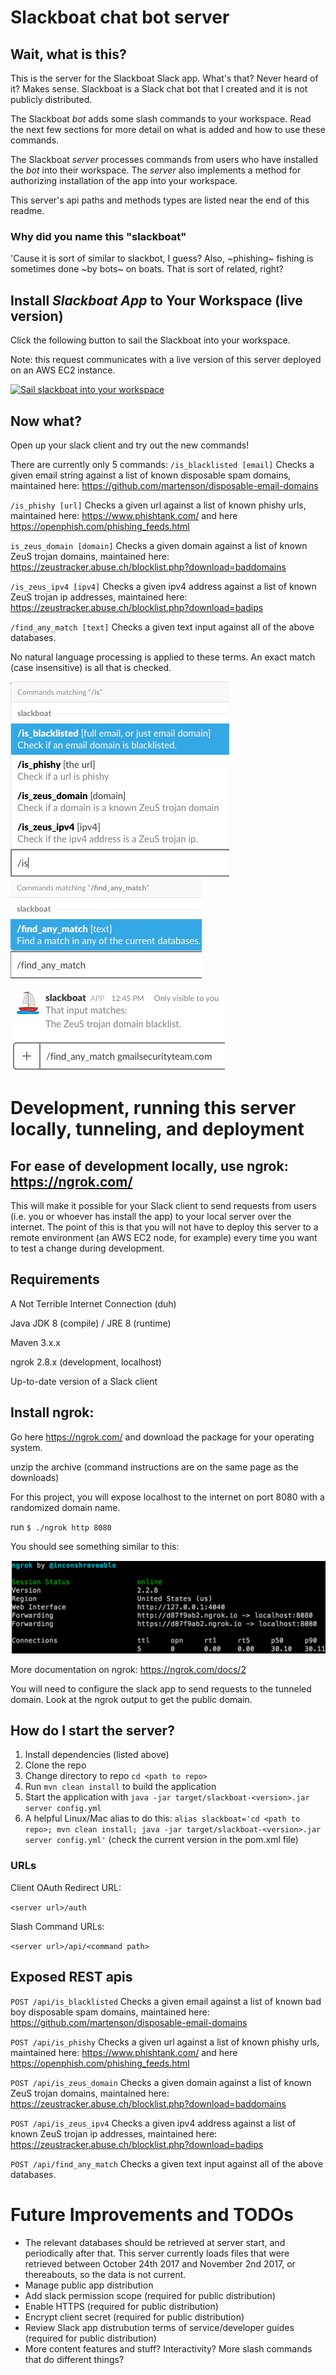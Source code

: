 # Slackboat chat bot server

## Wait, what is this?

This is the server for the Slackboat Slack app. What's that? Never heard of it? Makes sense. Slackboat is a Slack chat bot that I created and it is not publicly distributed. 

The Slackboat _bot_ adds some slash commands to your workspace. Read the next few sections for more detail on what is added and how to use these commands.

The Slackboat _server_ processes commands from users who have installed the _bot_ into their workspace. The _server_ also implements a method for authorizing installation of the app into your workspace.

This server's api paths and methods types are listed near the end of this readme.

### Why did you name this "slackboat"

'Cause it is sort of similar to slackbot, I guess? Also, ~phishing~ fishing is sometimes done ~by bots~ on boats. That is sort of related, right?

## Install _Slackboat App_ to Your Workspace (live version)

Click the following button to sail the Slackboat into your workspace.

Note: this request communicates with a live version of this server deployed on an AWS EC2 instance.

<a href="https://slack.com/oauth/authorize?&client_id=261022332754.262110268791&scope=commands"><img alt="Sail slackboat into your workspace" height="40" width="139" src="https://platform.slack-edge.com/img/add_to_slack.png" srcset="https://platform.slack-edge.com/img/add_to_slack.png 1x, https://platform.slack-edge.com/img/add_to_slack@2x.png 2x" /></a>

## Now what?

Open up your slack client and try out the new commands!

There are currently only 5 commands:
`/is_blacklisted [email]` Checks a given email string against a list of known disposable spam domains, maintained here: https://github.com/martenson/disposable-email-domains

`/is_phishy [url]` Checks a given url against a list of known phishy urls, maintained here: https://www.phishtank.com/ and here https://openphish.com/phishing_feeds.html

`is_zeus_domain [domain]` Checks a given domain against a list of known ZeuS trojan domains, maintained here: 
https://zeustracker.abuse.ch/blocklist.php?download=baddomains

`/is_zeus_ipv4 [ipv4]` Checks a given ipv4 address against a list of known ZeuS trojan ip addresses, maintained here:
https://zeustracker.abuse.ch/blocklist.php?download=badips

`/find_any_match [text]` Checks a given text input against all of the above databases.

No natural language processing is applied to these terms. An exact match (case insensitive) is all that is checked.

![Alt text](/images/slash_commands_1.png?raw=true "slash command set 1")
![Alt text](/images/slash_commands_2.png?raw=true "slash command set 2")

![Alt text](/images/find_any_result.png?raw=true "find any result")


# Development, running this server locally, tunneling, and deployment

For ease of development locally, use ngrok: https://ngrok.com/
---
This will make it possible for your Slack client to send requests from users (i.e. you or whoever has install the app) to your local server over the internet. The point of this is that you will not have to deploy this server to a remote environment (an AWS EC2 node, for example) every time you want to test a change during development.

## Requirements

A Not Terrible Internet Connection (duh)

Java JDK 8 (compile) / JRE 8 (runtime)

Maven 3.x.x

ngrok 2.8.x (development, localhost)

Up-to-date version of a Slack client

## Install ngrok:

Go here https://ngrok.com/ and download the package for your operating system.

unzip the archive (command instructions are on the same page as the downloads)

For this project, you will expose localhost to the internet on port 8080 with a randomized domain name.

run  `$ ./ngrok http 8080`

You should see something similar to this:

![Alt text](/images/ngrok-http-8080.png?raw=true "ngrok http 8080")

More documentation on ngrok: https://ngrok.com/docs/2

You will need to configure the slack app to send requests to the tunneled domain. Look at the ngrok output to get the public domain.

## How do I start the server?

1. Install dependencies (listed above)
1. Clone the repo
1. Change directory to repo `cd <path to repo>`
1. Run `mvn clean install` to build the application
1. Start the application with `java -jar target/slackboat-<version>.jar server config.yml`
1. A helpful Linux/Mac alias to do this: `alias slackboat='cd <path to repo>; mvn clean install; java -jar target/slackboat-<version>.jar server config.yml'` (check the current version in the pom.xml file)

### URLs

Client OAuth Redirect URL:

`<server url>/auth`

Slash Command URLs:

`<server url>/api/<command path>`

## Exposed REST apis

`POST /api/is_blacklisted` Checks a given email against a list of known bad boy disposable spam domains, maintained here: https://github.com/martenson/disposable-email-domains

`POST /api/is_phishy` Checks a given url against a list of known phishy urls, maintained here: https://www.phishtank.com/ and here https://openphish.com/phishing_feeds.html

`POST /api/is_zeus_domain` Checks a given domain against a list of known ZeuS trojan domains, maintained here: 
https://zeustracker.abuse.ch/blocklist.php?download=baddomains

`POST /api/is_zeus_ipv4` Checks a given ipv4 address against a list of known ZeuS trojan ip addresses, maintained here:
https://zeustracker.abuse.ch/blocklist.php?download=badips

`POST /api/find_any_match` Checks a given text input against all of the above databases.

# Future Improvements and TODOs

- The relevant databases should be retrieved at server start, and periodically after that. This server currently loads files that were retrieved between October 24th 2017 and November 2nd 2017, or thereabouts, so the data is not current.
- Manage public app distribution
- Add slack permission scope (required for public distribution)
- Enable HTTPS (required for public distribution)
- Encrypt client secret (required for public distribution)
- Review Slack app distrubution terms of service/developer guides (required for public distribution)
- More content features and stuff? Interactivity? More slash commands that do different things?

